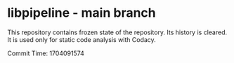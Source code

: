 # libpipeline - main branch

This repository contains frozen state of the repository.
Its history is cleared. It is used only for static code
analysis with Codacy.

Commit Time: 1704091574